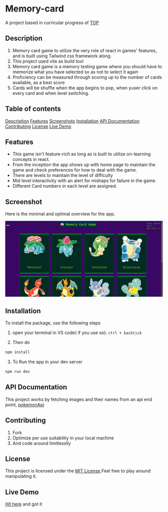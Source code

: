 # Memory-card

A project based in curricular progress of [TOP](https://www.theodinproject.com/lessons/node-path-react-new-memory-card)

## Description

1. Memory card game to utilize the very role of react in games' features, and is built using Tailwind css framework along.
2. This project used vite as build tool
3. Memory card game is a memory testing game where you should have to memorize what you have selected so as not to select it again
4. Proficiency can be measured through scoring up to the number of cards available, as a best score
5. Cards will be shuffle when the app begins to pop, when yuser click on every card and when level switching.

## Table of contents

[Description](#description)
[Features](#features)
[Screenshots](#screenshot)
[Installation](#installation)
[API Documentation](#api-documentation)
[Contributing](#contributing)
[License](#license)
[Live Demo](#live-demo)

## Features
- This game isn't feature-rich as long as is built to utilize on-learning concepts in react.
- From the inception the app shows up with home page to maintain the game and check preferences for how to deal with the game.
- There are levels to maintain the level of difficulty
- Mid level interactivity with an alert for mishaps for failure in the game.
- Different Card numbers in each level are assigned.

## Screenshot

Here is the minimal and optimal overview for the app.


![project overview](./src/mainpage.png)

## Installation

To install the package, use the following steps
1. open your terminal in VS code( if you use so):
    `ctrl + backtick`

2. Then do

```bash
npm install
```

3. To Run the app in your dev server

```bash
npm run dev
```

## API Documentation
This project works by fetching images and their names from an api end point, [pokemonApi](https://pokeapi.co/)

## Contributing

1. Fork
2. Optimize per use suitability in your local machine
3. And code around limitlesslly

## License
This project is licensed under the [MIT License](https://github.com/Uwancha/memory-card/blob/main/LICENSE).Feel free to play around manipulating it.

## Live Demo

[Hit here](https://memriseit.netlify.app/) and got it
